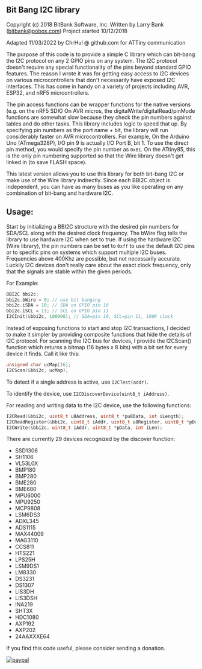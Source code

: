 Bit Bang I2C library
--------------------
Copyright (c) 2018 BitBank Software, Inc.
Written by Larry Bank (bitbank@pobox.com)
Project started 10/12/2018

Adapted 11/03/2022 by ChrHul @ github.com for ATTiny communication

The purpose of this code is to provide a simple C library which can bit-bang
the I2C protocol on any 2 GPIO pins on any system. The I2C protocol doesn't
require any special functionality of the pins beyond standard GPIO features.
The reason I wrote it was for getting easy access to I2C devices on
various microcontrollers that don't necessarily have exposed I2C interfaces.
This has come in handy on a variety of projects including AVR, ESP32, and nRF5
micrcontrollers.

The pin access functions can be wrapper functions for the native versions (e.g. on the nRF5 SDK)
On AVR micros, the digitalWrite/digitalRead/pinMode functions are somewhat
slow because they check the pin numbers against tables and do other tasks.
This library includes logic to speed that up. By specifying pin numbers as the
port name + bit, the library will run considerably faster on AVR
microcontrollers. For example, On the Arduino Uno (ATmega328P), I/O pin 9 is
actually I/O Port B, bit 1. To use the direct pin method, you would specify
the pin number as `0xB1`. On the ATtiny85, this is the only pin numbering
supported so that the Wire library doesn't get linked in (to save FLASH space). 

This latest version allows you to use this library for both bit-bang I2C or
make use of the Wire library indirectly. Since each BBI2C object is independent,
you can have as many buses as you like operating on any combination of
bit-bang and hardware I2C.
 
Usage:
-----
Start by initializing a BBI2C structure with the desired pin numbers for SDA/SCL
along with the desired clock frequency. The bWire flag tells the library to use
hardware I2C when set to true. If using the hardware I2C (Wire library), the
pin numbers can be set to `0xff` to use the default I2C pins or to specific pins
on systems which support multiple I2C buses. Frequencies above 400Khz are 
possible, but not necessarily accurate. Luckily I2C devices don't really
care about the exact clock frequency, only that the signals are stable
within the given periods.

For Example:
```C++
BBI2C bbi2c;
bbi2c.bWire = 0; // use bit banging
bbi2c.iSDA = 10; // SDA on GPIO pin 10
bbi2c.iSCL = 11; // SCL on GPIO pin 11
I2CInit(&bbi2c, 100000); // SDA=pin 10, SCL=pin 11, 100K clock
```

Instead of exposing functions to start and stop I2C transactions, I decided
to make it simpler by providing composite functions that hide the details of
I2C protocol. For scanning the I2C bus for devices, I provide the I2CScan()
function which returns a bitmap (16 bytes x 8 bits) with a bit set for every
device it finds. Call it like this:

```C++
unsigned char ucMap[16];
I2CScan(&bbi2c, ucMap);
```

To detect if a single address is active, use `I2CTest(addr)`.

To identify the device, use `I2CDiscoverDevice(uint8_t iAddress)`.

For reading and writing data to the I2C device, use the following functions:

```C++
I2CRead(&bbi2c, uint8_t u8Address, uint8_t *pu8Data, int iLength);
I2CReadRegister(&bbi2c, uint8_t iAddr, uint8_t u8Register, uint8_t *pData, int iLen);
I2CWrite(&bbi2c, uint8_t iAddr, uint8_t *pData, int iLen);
```

There are currently 29 devices recognized by the discover function:
- SSD1306
- SH1106
- VL53L0X
- BMP180
- BMP280
- BME280
- BME680
- MPU6000
- MPU9250
- MCP9808
- LSM6DS3
- ADXL345
- ADS1115
- MAX44009
- MAG3110
- CCS811
- HTS221
- LPS25H
- LSM9DS1
- LM8330
- DS3231
- DS1307
- LIS3DH
- LIS3DSH
- INA219
- SHT3X
- HDC1080
- AXP192
- AXP202
- 24AAXXXE64

If you find this code useful, please consider sending a donation.

[![paypal](https://www.paypalobjects.com/en_US/i/btn/btn_donateCC_LG.gif)](https://www.paypal.com/cgi-bin/webscr?cmd=_s-xclick&hosted_button_id=SR4F44J2UR8S4)


